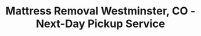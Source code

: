 ---
layout: location.njk
title: "Mattress Removal Westminster, CO - Next-Day Pickup Service"
description: "Professional mattress removal in Westminster, CO. Next-day pickup  Licensed, insured, eco-friendly service across all Westminster neighborhoods."
city: Westminster
state: Colorado
stateSlug: colorado
permalink: /mattress-removal/colorado/denver/westminster/
stateAbbr: CO
pricing:
  startingPrice: 125
  single: 125
  queen: 155
  king: 180
  boxSpring: 30
coordinates:
  lat: 39.8366
  lng: -105.0372
zipCodes:
  - "80003"
  - "80020"
  - "80021"
  - "80030" 
  - "80031"
  - "80234"
phone: "720-263-6094"
neighborhoods:
  - name: Legacy Ridge
    zipCodes: ["80031"]
  - name: Standley Lake
    zipCodes: ["80020"]
  - name: Harris Park
    zipCodes: ["80003"]
  - name: Sheridan Green
    zipCodes: ["80030"]
  - name: Hyland Village
    zipCodes: ["80021"]
  - name: Ranch Creek
    zipCodes: ["80234"]
  - name: Shaw Heights
    zipCodes: ["80030"]
  - name: The Ranch
    zipCodes: ["80031"]
  - name: Bradburn Village
    zipCodes: ["80020"]
  - name: Canterbury Trails
    zipCodes: ["80021"]
  - name: Orchard Town Center
    zipCodes: ["80020"]
  - name: Lakeview
    zipCodes: ["80003"]
  - name: Canyon Creek
    zipCodes: ["80234"]
  - name: Cottonwood Village
    zipCodes: ["80030"]
  - name: Skyline Vista
    zipCodes: ["80031"]
nearbyAreas:
  - name: Arvada
    distance: "8 miles east"
  - name: Broomfield
    distance: "7 miles southeast"
  - name: Thornton
    distance: "6 miles northeast"
  - name: Westminster Mall area
    distance: "Within city"
  - name: Federal Heights
    distance: "5 miles east"
parentMetro: Denver
nearbyCities:
  - name: "Aurora"
    distance: 20
    slug: "aurora"
    isSuburb: true
  - name: "Lakewood"
    distance: 14
    slug: "lakewood"
    isSuburb: true
  - name: "Thornton"
    distance: 8
    slug: "thornton"
    isSuburb: true
  - name: "Arvada"
    distance: 8
    slug: "arvada"
    isSuburb: true
  - name: "Broomfield"
    distance: 7
    slug: "broomfield"
    isSuburb: true
  - name: "Centennial"
    distance: 25
    slug: "centennial"
    isSuburb: true
  - name: "Parker"
    distance: 30
    slug: "parker"
    isSuburb: true
  - name: "Littleton"
    distance: 22
    slug: "littleton"
    isSuburb: true
localRegulations: "Westminster follows Adams and Jefferson County mattress disposal regulations requiring proper wrapping and licensed hauler documentation. Residents must coordinate with Republic Services or Waste Management for large item scheduling, or utilize Westminster Sustainability Center services."
reviews:
  count: "247"
  featured:
    - author: "Jennifer M."
      text: "Scheduled pickup for our Legacy Ridge home during our kitchen renovation. Team arrived exactly when promised and carefully maneuvered around our contractors' equipment. Professional service that didn't disrupt our project timeline."
      neighborhood: "Legacy Ridge"
    - author: "David R."
      text: "Moving out of our Standley Lake townhome and needed three mattresses gone fast. Called Thursday morning, they came Friday afternoon. Great price for same-weekend service, especially with the lake access complications."
      neighborhood: "Standley Lake"
    - author: "Maria S."
      text: "Apartment manager here in Orchard Town Center area. These guys handle all our unit turnovers now. Always on time, work around our maintenance schedules, and deal with the parking garage logistics without any issues."
      neighborhood: "Orchard Town Center"
pageContent:
  heroDescription: "Professional mattress removal in Westminster, Colorado. Expert pickup service throughout Legacy Ridge, Standley Lake, and all Westminster neighborhoods. Next-day removal with full Adams and Jefferson County compliance."
  aboutService: "Westminster's premier mattress removal service, expertly navigating the challenges of this diverse Denver suburb spanning two counties. From Legacy Ridge's gated golf course community to Standley Lake's waterfront properties, we provide specialized pickup throughout Westminster's 15+ distinct neighborhoods. Our team understands Westminster's unique infrastructure challenges, from navigating HOA requirements in upscale communities to coordinating with apartment managers in mixed-use developments like Orchard Town Center. We ensure full compliance with both Adams and Jefferson County regulations while supporting Westminster's sustainability goals through our in-house Colorado recycling facility."
  serviceAreasIntro: "Professional mattress pickup throughout Westminster's diverse neighborhoods, from established areas like Harris Park to newer developments:"
  
  regulationsCompliance: "Our Westminster team ensures full compliance with Adams and Jefferson County regulations, coordinating with Republic Services and Waste Management requirements while providing proper disposal documentation for your records."
  environmentalImpact: "Westminster's commitment to Standley Lake preservation and city sustainability goals aligns perfectly with our in-house Colorado recycling facility operations. Every Westminster mattress contributes to material recovery - steel springs become new construction materials, foam transforms into carpet padding, and fabric converts to insulation products. This local processing supports Colorado jobs while reducing landfill impact, perfectly supporting Westminster's environmental leadership in the Denver metro area."
  howItWorksScheduling: "Next-day pickup available throughout Westminster with text confirmation and coordination for gated community access, HOA requirements, and building logistics."
  howItWorksService: "Our licensed Westminster team handles removal from any location on your property, managing everything from Legacy Ridge's executive homes to Orchard Town Center's apartment complexes with professional efficiency."
  howItWorksDisposal: "All Westminster mattresses are processed through our Colorado recycling facility for responsible material recovery and environmental compliance."
  sidebarStats:
    mattressesRemoved: "1,247"

faqs:
  - question: "How quickly can you pick up mattresses in Westminster?"
    answer: "We offer next-day pickup throughout Westminster, including Legacy Ridge, Standley Lake, and all other neighborhoods. Schedule online or call 720-263-6094 to book your service."
  - question: "Do you handle pickup from Westminster apartment complexes?"
    answer: "Yes, we regularly service Westminster apartments and condos, including Orchard Town Center, Bradburn Village, and Hyland Village communities. We coordinate with property managers and handle parking garage access."
  - question: "What's included in Westminster mattress removal pricing?"
    answer: "Full-service pickup from anywhere in your Westminster home, loading, transportation, and eco-friendly recycling.  for one item, $155 for two items. No hidden fees or surprise charges."
  - question: "Which Westminster areas do you cover?"
    answer: "We serve all Westminster neighborhoods: Legacy Ridge, Standley Lake, Harris Park, The Ranch, Sheridan Green, Ranch Creek, Shaw Heights, and everywhere in between across all Westminster ZIP codes."
  - question: "Are you licensed to operate in Westminster?"
    answer: "Yes, we're fully licensed and insured for mattress removal throughout Adams and Jefferson Counties. We comply with all Westminster city regulations and coordinate with local waste management requirements."
  - question: "Do you recycle mattresses collected in Westminster?"
    answer: "Absolutely. Our in-house Colorado recycling facility processes 100% of Westminster mattresses. Steel springs, foam, and fabric are all recycled into new products, supporting Westminster's sustainability goals."
  - question: "Can you work around Westminster HOA requirements?"
    answer: "Yes, we're experienced with Westminster's numerous HOAs, especially in Legacy Ridge and other gated communities. We coordinate scheduling and access requirements to ensure compliance with your community guidelines."
  - question: "What if I live near Standley Lake or in a hard-to-access Westminster location?"
    answer: "Our team regularly handles challenging Westminster locations, from lakefront properties to homes on hillsides with mountain views. We bring appropriate equipment and coordinate access as needed."
---
